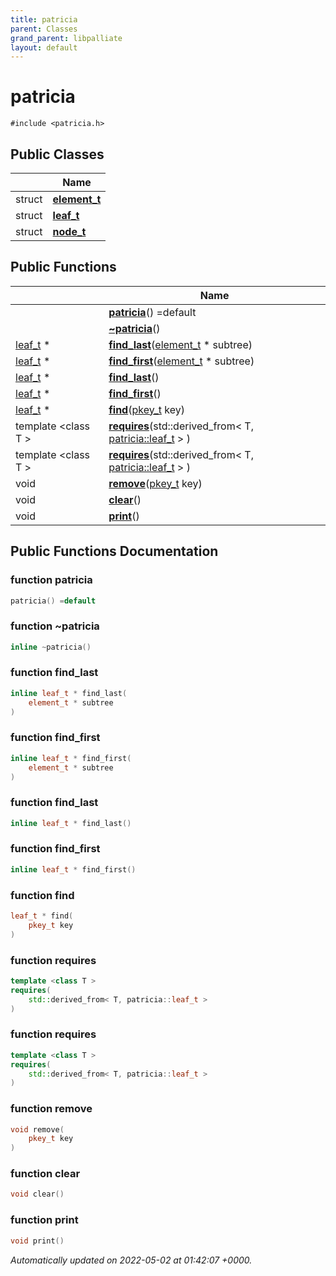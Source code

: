 ```yaml
---
title: patricia
parent: Classes
grand_parent: libpalliate
layout: default
---
```


# patricia






`#include <patricia.h>`

## Public Classes

|                | Name           |
| -------------- | -------------- |
| struct | **[element_t](/libpalliate/generated/Classes/structpatricia_1_1element__t)**  |
| struct | **[leaf_t](/libpalliate/generated/Classes/structpatricia_1_1leaf__t)**  |
| struct | **[node_t](/libpalliate/generated/Classes/structpatricia_1_1node__t)**  |

## Public Functions

|                | Name           |
| -------------- | -------------- |
| | **[patricia](/libpalliate/generated/Classes/classpatricia#function-patricia)**() =default |
| | **[~patricia](/libpalliate/generated/Classes/classpatricia#function-~patricia)**() |
| [leaf_t](/libpalliate/generated/Classes/structpatricia_1_1leaf__t) * | **[find_last](/libpalliate/generated/Classes/classpatricia#function-find-last)**([element_t](/libpalliate/generated/Classes/structpatricia_1_1element__t) * subtree) |
| [leaf_t](/libpalliate/generated/Classes/structpatricia_1_1leaf__t) * | **[find_first](/libpalliate/generated/Classes/classpatricia#function-find-first)**([element_t](/libpalliate/generated/Classes/structpatricia_1_1element__t) * subtree) |
| [leaf_t](/libpalliate/generated/Classes/structpatricia_1_1leaf__t) * | **[find_last](/libpalliate/generated/Classes/classpatricia#function-find-last)**() |
| [leaf_t](/libpalliate/generated/Classes/structpatricia_1_1leaf__t) * | **[find_first](/libpalliate/generated/Classes/classpatricia#function-find-first)**() |
| [leaf_t](/libpalliate/generated/Classes/structpatricia_1_1leaf__t) * | **[find](/libpalliate/generated/Classes/classpatricia#function-find)**([pkey_t](/libpalliate/generated/Files/patricia_8h#using-pkey-t) key) |
| template <class T \> <br>| **[requires](/libpalliate/generated/Classes/classpatricia#function-requires)**(std::derived_from< T, [patricia::leaf_t](/libpalliate/generated/Classes/structpatricia_1_1leaf__t) > ) |
| template <class T \> <br>| **[requires](/libpalliate/generated/Classes/classpatricia#function-requires)**(std::derived_from< T, [patricia::leaf_t](/libpalliate/generated/Classes/structpatricia_1_1leaf__t) > ) |
| void | **[remove](/libpalliate/generated/Classes/classpatricia#function-remove)**([pkey_t](/libpalliate/generated/Files/patricia_8h#using-pkey-t) key) |
| void | **[clear](/libpalliate/generated/Classes/classpatricia#function-clear)**() |
| void | **[print](/libpalliate/generated/Classes/classpatricia#function-print)**() |

## Public Functions Documentation

### function patricia

```cpp
patricia() =default
```


### function ~patricia

```cpp
inline ~patricia()
```


### function find_last

```cpp
inline leaf_t * find_last(
    element_t * subtree
)
```


### function find_first

```cpp
inline leaf_t * find_first(
    element_t * subtree
)
```


### function find_last

```cpp
inline leaf_t * find_last()
```


### function find_first

```cpp
inline leaf_t * find_first()
```


### function find

```cpp
leaf_t * find(
    pkey_t key
)
```


### function requires

```cpp
template <class T >
requires(
    std::derived_from< T, patricia::leaf_t > 
)
```


### function requires

```cpp
template <class T >
requires(
    std::derived_from< T, patricia::leaf_t > 
)
```


### function remove

```cpp
void remove(
    pkey_t key
)
```


### function clear

```cpp
void clear()
```


### function print

```cpp
void print()
```



_Automatically updated on 2022-05-02 at 01:42:07 +0000._